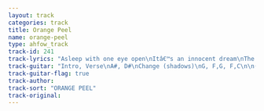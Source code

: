 ```yaml
---
layout: track
categories: track
title: Orange Peel
name: orange-peel
type: ahfow_track
track-id: 241
track-lyrics: "Asleep with one eye open\nItâ€™s an innocent dream\nThe telephone is singing\nAnd Iâ€™ll do it again\n\nResting in your yellow room\nYour face looks so surreal\nI kissed you with my rabbit foot\nI made your orange peel\n\nOn Christy Street, the sinking sun\nHas set your face ablaze\nYour ruby is weeping\nAnd youâ€™re all in a daze\nI told you all my riddles\nAnd I made your sickness heal\nI kissed you with my rabbitâ€™s foot\nI made your orange peel\n\nShadows on the wall\nHeading for a fall"
track-guitar: "Intro, Verse\nA#, D#\nChange (shadows)\nG, F,G, F,C\n\n(provided by Drew)"
track-guitar-flag: true
track-author: 
track-sort: "ORANGE PEEL"
track-original: 
---
```

